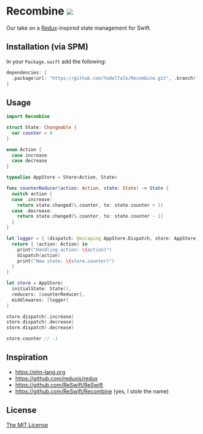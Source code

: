 # Recombine [![](https://github.com/yodeltalk/recombine/actions/workflows/test.yml/badge.svg)](https://github.com/YodelTalk/Recombine/actions/workflows/test.yml)

Our take on a [Redux](https://github.com/reduxjs/redux)-inspired state management for Swift.

## Installation (via SPM)

In your `Package.swift` add the following:

```swift
dependencies: [
  .package(url: "https://github.com/YodelTalk/Recombine.git", .branch("main"))
]
```

## Usage

```swift
import Recombine

struct State: Changeable {
  var counter = 0
}

enum Action {
  case increase
  case decrease
}

typealias AppStore = Store<Action, State>

func counterReducer(action: Action, state: State) -> State {
  switch action {
  case .increase:
    return state.changed(\.counter, to: state.counter + 1)
  case .decrease:
    return state.changed(\.counter, to: state.counter - 1)
  }
}

let logger = { (dispatch: @escaping AppStore.Dispatch, store: AppStore) in
  return { (action: Action) in
    print("Handling action: \(action)")
    dispatch(action)
    print("New state: \(store.counter)")
  }
}

let store = AppStore(
  initialState: State(),
  reducers: [counterReducer],
  middlewares: [logger]
)

store.dispatch(.increase)
store.dispatch(.decrease)
store.dispatch(.decrease)

store.counter // -1
```

## Inspiration

- https://elm-lang.org
- https://github.com/reduxjs/redux
- https://github.com/ReSwift/ReSwift
- https://github.com/ReSwift/Recombine (yes, I stole the name)

## License

[The MIT License](./LICENSE)
